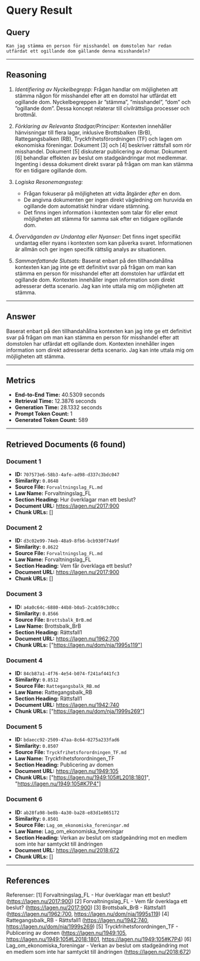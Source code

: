 # Query Result

## Query

```
Kan jag stämma en person för misshandel om domstolen har redan utfärdat ett ogillande dom gällande denna misshandeln?
```

---

## Reasoning

1.  *Identifiering av Nyckelbegrepp:* Frågan handlar om möjligheten att stämma någon för misshandel efter att en domstol har utfärdat ett ogillande dom. Nyckelbegreppen är ”stämma”, ”misshandel”, ”dom” och ”ogillande dom”. Dessa koncept relaterar till civilrättsliga processer och brottmål.

2.  *Förklaring av Relevanta Stadgar/Principer:* Kontexten innehåller hänvisningar till flera lagar, inklusive Brottsbalken (BrB), Rattegangsbalken (RB), Tryckfrihetsförordningen (TF) och lagen om ekonomiska föreningar. Dokument [3] och [4] beskriver rättsfall som rör misshandel. Dokument [5] diskuterar publicering av domar. Dokument [6] behandlar effekten av beslut om stadgeändringar mot medlemmar. Ingenting i dessa dokument direkt svarar på frågan om man kan stämma för en tidigare ogillande dom.

3.  *Logiska Resonemangssteg:*
    *   Frågan fokuserar på möjligheten att vidta åtgärder *efter* en dom.
    *   De angivna dokumenten ger ingen direkt vägledning om huruvida en ogillande dom automatiskt hindrar vidare stämning.
    *   Det finns ingen information i kontexten som talar för eller emot möjligheten att stämma för samma sak efter en tidigare ogillande dom.

4.  *Överväganden av Undantag eller Nyanser:* Det finns inget specifikt undantag eller nyans i kontexten som kan påverka svaret. Informationen är allmän och ger ingen specifik rättslig analys av situationen.

5.  *Sammanfattande Slutsats:* Baserat enbart på den tillhandahållna kontexten kan jag inte ge ett definitivt svar på frågan om man kan stämma en person för misshandel efter att domstolen har utfärdat ett ogillande dom. Kontexten innehåller ingen information som direkt adresserar detta scenario. Jag kan inte uttala mig om möjligheten att stämma.

---

## Answer

Baserat enbart på den tillhandahållna kontexten kan jag inte ge ett definitivt svar på frågan om man kan stämma en person för misshandel efter att domstolen har utfärdat ett ogillande dom. Kontexten innehåller ingen information som direkt adresserar detta scenario. Jag kan inte uttala mig om möjligheten att stämma.

---

## Metrics

- **End-to-End Time:** 40.5309 seconds
- **Retrieval Time:** 12.3876 seconds
- **Generation Time:** 28.1332 seconds
- **Prompt Token Count:** 1
- **Generated Token Count:** 589

---

## Retrieved Documents (6 found)

### Document 1

- **ID:** `707573e6-58b3-4afe-ad98-d337c3bdc047`
- **Similarity:** `0.8648`
- **Source File:** `Forvaltningslag_FL.md`
- **Law Name:** Forvaltningslag_FL
- **Section Heading:** Hur överklagar man ett beslut?
- **Document URL:** https://lagen.nu/2017:900
- **Chunk URLs:** []
### Document 2

- **ID:** `d3c02e99-74eb-48a9-8fb6-bcb930f74a9f`
- **Similarity:** `0.8622`
- **Source File:** `Forvaltningslag_FL.md`
- **Law Name:** Forvaltningslag_FL
- **Section Heading:** Vem får överklaga ett beslut?
- **Document URL:** https://lagen.nu/2017:900
- **Chunk URLs:** []
### Document 3

- **ID:** `a4a0c64c-6880-44b8-b0a5-2cab59c3d0cc`
- **Similarity:** `0.8566`
- **Source File:** `Brottsbalk_BrB.md`
- **Law Name:** Brottsbalk_BrB
- **Section Heading:** Rättsfall1
- **Document URL:** https://lagen.nu/1962:700
- **Chunk URLs:** ["https://lagen.nu/dom/nja/1995s119"]
### Document 4

- **ID:** `84cb87a1-4f76-4e54-b074-f241af441fc3`
- **Similarity:** `0.8512`
- **Source File:** `Rattegangsbalk_RB.md`
- **Law Name:** Rattegangsbalk_RB
- **Section Heading:** Rättsfall1
- **Document URL:** https://lagen.nu/1942:740
- **Chunk URLs:** ["https://lagen.nu/dom/nja/1999s269"]
### Document 5

- **ID:** `bdaecc92-2509-47aa-8c64-0275a233fad6`
- **Similarity:** `0.8507`
- **Source File:** `Tryckfrihetsforordningen_TF.md`
- **Law Name:** Tryckfrihetsforordningen_TF
- **Section Heading:** Publicering av domen
- **Document URL:** https://lagen.nu/1949:105
- **Chunk URLs:** ["https://lagen.nu/1949:105#L2018:1801", "https://lagen.nu/1949:105#K7P4"]
### Document 6

- **ID:** `ab28fa98-be8b-4a30-ba28-e83d1e865172`
- **Similarity:** `0.8501`
- **Source File:** `Lag_om_ekonomiska_foreningar.md`
- **Law Name:** Lag_om_ekonomiska_foreningar
- **Section Heading:** Verkan av beslut om stadgeändring mot en medlem som inte har samtyckt till ändringen
- **Document URL:** https://lagen.nu/2018:672
- **Chunk URLs:** []
---

## References

Referenser:
[1] Forvaltningslag_FL - Hur överklagar man ett beslut? (https://lagen.nu/2017:900)
[2] Forvaltningslag_FL - Vem får överklaga ett beslut? (https://lagen.nu/2017:900)
[3] Brottsbalk_BrB - Rättsfall1 (https://lagen.nu/1962:700, https://lagen.nu/dom/nja/1995s119)
[4] Rattegangsbalk_RB - Rättsfall1 (https://lagen.nu/1942:740, https://lagen.nu/dom/nja/1999s269)
[5] Tryckfrihetsforordningen_TF - Publicering av domen (https://lagen.nu/1949:105, https://lagen.nu/1949:105#L2018:1801, https://lagen.nu/1949:105#K7P4)
[6] Lag_om_ekonomiska_foreningar - Verkan av beslut om stadgeändring mot en medlem som inte har samtyckt till ändringen (https://lagen.nu/2018:672)

